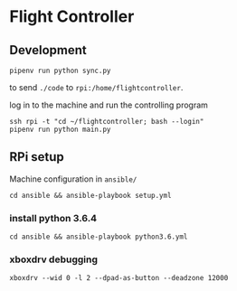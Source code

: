 # Flight Controller

## Development

    pipenv run python sync.py

to send `./code` to `rpi:/home/flightcontroller`.

log in to the machine and run the controlling program

    ssh rpi -t "cd ~/flightcontroller; bash --login"
    pipenv run python main.py

## RPi setup

Machine configuration in `ansible/`

`cd ansible && ansible-playbook setup.yml`

### install python 3.6.4

`cd ansible && ansible-playbook python3.6.yml`

### xboxdrv debugging

`xboxdrv --wid 0 -l 2 --dpad-as-button --deadzone 12000`
